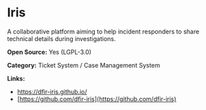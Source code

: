 # Iris

A collaborative platform aiming to help incident responders to share technical details during investigations.


**Open Source:** Yes (LGPL-3.0)

**Category:** Ticket System / Case Management System



**Links:**
- https://dfir-iris.github.io/
- [https://github.com/dfir-iris](https://github.com/dfir-iris)